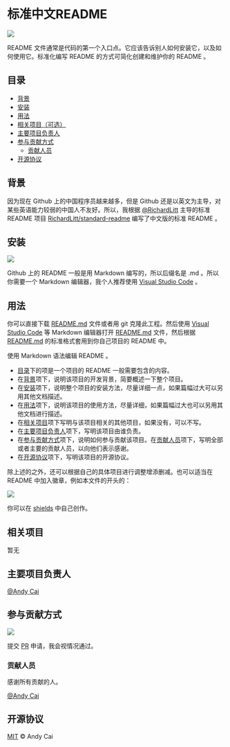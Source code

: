 # 标准中文README

[![](https://img.shields.io/badge/%E4%B8%BB%E9%A1%B5-ITcyx%2FChineseREADME-orange)](https://gitee.com/ITcyx/ChineseREADME)

README 文件通常是代码的第一个入口点。它应该告诉别人如何安装它，以及如何使用它。标准化编写 README 的方式可简化创建和维护你的 README 。

## 目录

- [背景](#背景)
- [安装](#安装)
- [用法](#用法)
- [相关项目（可选）](#相关项目)
- [主要项目负责人](#主要项目负责人)
- [参与贡献方式](#参与贡献方式)
    - [贡献人员](#贡献人员)
- [开源协议](#开源协议)

## 背景

因为现在 Github 上的中国程序员越来越多，但是 Github 还是以英文为主导，对某些英语能力较弱的中国人不友好。所以，我根据 [@RichardLitt](https://github.com/RichardLitt) 主导的标准 README 项目 [RichardLitt/standard-readme](https://github.com/RichardLitt/standard-readme) 编写了中文版的标准 README 。

## 安装

[![](https://img.shields.io/badge/%E4%B8%8B%E8%BD%BD-README.md-orange)](README.md)

Github 上的 README 一般是用 Markdown 编写的，所以后缀名是 .md 。所以你需要一个 Markdown 编辑器，我个人推荐使用 [Visual Studio Code](https://code.visualstudio.com/) 。

## 用法

你可以直接下载 [README.md](README.md) 文件或者用 git 克隆此工程。然后使用 [Visual Studio Code](https://code.visualstudio.com/) 等 Markdown 编辑器打开 [README.md](README.md) 文件，然后根据 [README.md](README.md) 的标准格式套用到你自己项目的 README 中。

使用 Markdown 语法编辑 README 。
- [目录](#目录)下的项是一个项目的 README 一般需要包含的内容。
- 在[背景](#背景)项下，说明该项目的开发背景，简要概述一下整个项目。
- 在[安装](#安装)项下，说明整个项目的安装方法，尽量详细一点，如果篇幅过大可以另用其他文档描述。
- 在[用法](#用法)项下，说明该项目的使用方法，尽量详细，如果篇幅过大也可以另用其他文档进行描述。
- 在[相关项目](#相关项目)项下写明与该项目相关的其他项目，如果没有，可以不写。
- 在[主要项目负责人](#主要项目负责人)项下，写明该项目由谁负责。
- 在[参与贡献方式](#参与贡献方式)项下，说明如何参与贡献该项目。在[贡献人员](#贡献人员)项下，写明全部或者主要的贡献人员，以向他们表示感谢。
- 在[开源协议](#开源协议)项下，写明该项目的开源协议。

除上述的之外，还可以根据自己的具体项目进行调整增添删减。也可以适当在 README 中加入徽章，例如本文件的开头的：

[![](https://img.shields.io/badge/%E4%B8%BB%E9%A1%B5-ITcyx%2FChineseREADME-orange)](https://gitee.com/ITcyx/ChineseREADME)

你可以在 [shields](https://shields.io) 中自己创作。

## 相关项目

暂无

## 主要项目负责人

[@Andy Cai](https://gitee.com/ITcyx)

## 参与贡献方式

[![](https://img.shields.io/badge/%E7%94%B3%E8%AF%B7-Pull%20Request-orange)](https://gitee.com/ITcyx/ChineseREADME/pulls)

提交 [PR](https://gitee.com/ITcyx/ChineseREADME/pulls) 申请，我会视情况通过。

### 贡献人员

感谢所有贡献的人。

[@Andy Cai](https://gitee.com/ITcyx)

## 开源协议

[MIT](LICENSE) © Andy Cai